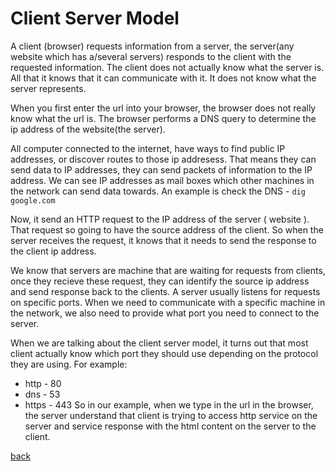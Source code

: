 # Client Server Model
A client (browser) requests information from a server, the server(any website which has a/several servers) responds to the client with the requested information. The client does not actually know what the server is. All that it knows that it can communicate with it. It does not know what the server represents.

When you first enter the url into your browser, the browser does not really know what the url is. The browser performs a DNS query to determine the ip address of the website(the server). 

All computer connected to the internet, have ways to find public IP addresses, or discover routes to those ip addresess. That means they can send data to IP addresses, they can send packets of information to the IP address. We can see IP addresses as mail boxes which other machines in the network can send data towards. An example is check the DNS - `dig google.com`

Now, it send an HTTP request to the IP address of the server ( website ). That request so going to have the source address of the client. So when the server receives the request, it knows that it needs to send the response to the client ip address.

We know that servers are machine that are waiting for requests from clients, once they recieve these request, they can identify the source ip address and send response back to the clients. A server usually listens for requests on specific ports. When we need to communicate with a specific machine in the network, we also need to provide what port you need to connect to the server.

When we are talking about the client server model, it turns out that most client actually know which port they should use depending on the protocol they are using. For example:
- http - 80
- dns - 53
- https - 443
So in our example, when we type in the url in the browser, the server understand that client is trying to access http service on the server and service response with the html content on the server to the client.  

[back](../SystemDesign.md)